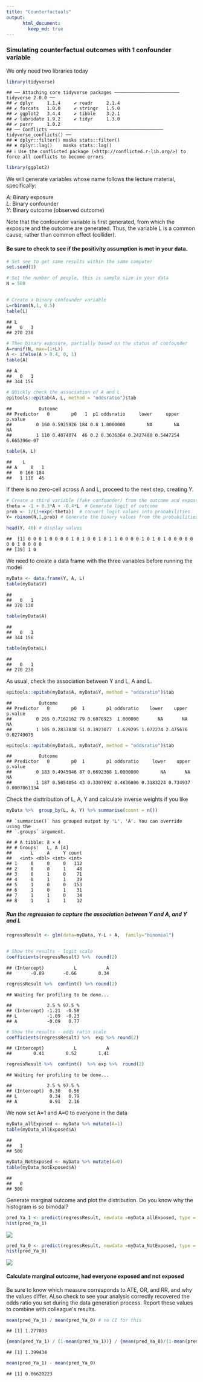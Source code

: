 ```yaml
---
title: "Counterfactuals"
output:
      html_document:
        keep_md: true
---
```


### Simulating counterfactual outcomes with 1 confounder variable   

We only need two libraries today 


```r
library(tidyverse)
```

```
## ── Attaching core tidyverse packages ──────────────────────── tidyverse 2.0.0 ──
## ✔ dplyr     1.1.4     ✔ readr     2.1.4
## ✔ forcats   1.0.0     ✔ stringr   1.5.0
## ✔ ggplot2   3.4.4     ✔ tibble    3.2.1
## ✔ lubridate 1.9.2     ✔ tidyr     1.3.0
## ✔ purrr     1.0.2     
## ── Conflicts ────────────────────────────────────────── tidyverse_conflicts() ──
## ✖ dplyr::filter() masks stats::filter()
## ✖ dplyr::lag()    masks stats::lag()
## ℹ Use the conflicted package (<http://conflicted.r-lib.org/>) to force all conflicts to become errors
```

```r
library(ggplot2)
```


We will generate variables whose name follows the lecture material, specifically:    
  
  *A*: Binary exposure    
  *L*: Binary confounder   
  *Y*: Binary outcome (observed outcome)    

  
Note that the confounder variable is first generated, from which the exposure and the outcome are generated. Thus, the variable L is a common cause, rather than common effect (collider).  

#### Be sure to check to see if the positivity assumption is met in your data. 


```r
# Set see to get same results within the same computer 
set.seed(1)

# Set the number of people, this is sample size in your data
N = 500


# Create a binary confounder variable 
L=rbinom(N,1, 0.5)
table(L)
```

```
## L
##   0   1 
## 270 230
```

```r
# Then binary exposure, partially based on the status of confounder 
A=runif(N, max=(1+L))
A <- ifelse(A > 0.4, 0, 1)
table(A)
```

```
## A
##   0   1 
## 344 156
```

```r
# QUickly check the association of A and L
epitools::epitab(A, L, method = "oddsratio")$tab
```

```
##          Outcome
## Predictor   0        p0   1  p1 oddsratio     lower     upper      p.value
##         0 160 0.5925926 184 0.8 1.0000000        NA        NA           NA
##         1 110 0.4074074  46 0.2 0.3636364 0.2427488 0.5447254 6.665396e-07
```

```r
table(A, L)
```

```
##    L
## A     0   1
##   0 160 184
##   1 110  46
```


If there is no zero-cell across A and L, proceed to the next step, creating *Y*. 

```r
# Create a third variable (fake confounder) from the outcome and exposure  
theta = -1 + 0.3*A + -0.4*L  # Generate logit of outcome
prob <- 1/(1+exp(-theta))  # convert logit values into probabilities
Y= rbinom(N,1,prob) # Generate the binary values from the probabilities of the outcome

head(Y, 40) # display values 
```

```
##  [1] 0 0 0 1 0 0 0 0 1 0 1 0 0 1 0 1 1 0 0 0 0 1 0 1 0 1 0 0 0 0 0 0 0 1 0 0 0 0
## [39] 1 0
```


We need to create a data frame with the three variables before running the model 


```r
myData <- data.frame(Y, A, L)
table(myData$Y)
```

```
## 
##   0   1 
## 370 130
```

```r
table(myData$A)
```

```
## 
##   0   1 
## 344 156
```

```r
table(myData$L)
```

```
## 
##   0   1 
## 270 230
```


As usual, check the association between Y and L, A and L.  


```r
epitools::epitab(myData$A, myData$Y, method = "oddsratio")$tab
```

```
##          Outcome
## Predictor   0        p0  1        p1 oddsratio    lower    upper    p.value
##         0 265 0.7162162 79 0.6076923  1.000000       NA       NA         NA
##         1 105 0.2837838 51 0.3923077  1.629295 1.072274 2.475676 0.02749075
```

```r
epitools::epitab(myData$L, myData$Y, method = "oddsratio")$tab
```

```
##          Outcome
## Predictor   0        p0  1        p1 oddsratio     lower    upper      p.value
##         0 183 0.4945946 87 0.6692308 1.0000000        NA       NA           NA
##         1 187 0.5054054 43 0.3307692 0.4836806 0.3183224 0.734937 0.0007061134
```


Check the disttribution of L, A, Y and calculate inverse weights if you like 

```r
myData %>%  group_by(L, A, Y) %>% summarise(count = n()) 
```

```
## `summarise()` has grouped output by 'L', 'A'. You can override using the
## `.groups` argument.
```

```
## # A tibble: 8 × 4
## # Groups:   L, A [4]
##       L     A     Y count
##   <int> <dbl> <int> <int>
## 1     0     0     0   112
## 2     0     0     1    48
## 3     0     1     0    71
## 4     0     1     1    39
## 5     1     0     0   153
## 6     1     0     1    31
## 7     1     1     0    34
## 8     1     1     1    12
```



##### Run the regression to capture the association between Y and A, and Y and L


```r
regressResult <- glm(data=myData, Y~L + A,  family="binomial")


# Show the results - logit scale 
coefficients(regressResult) %>%  round(2)
```

```
## (Intercept)           L           A 
##       -0.89       -0.66        0.34
```

```r
regressResult %>%  confint() %>% round(2)
```

```
## Waiting for profiling to be done...
```

```
##             2.5 % 97.5 %
## (Intercept) -1.21  -0.58
## L           -1.09  -0.23
## A           -0.09   0.77
```

```r
# Show the results - odds ratio scale
coefficients(regressResult) %>%  exp %>% round(2)
```

```
## (Intercept)           L           A 
##        0.41        0.52        1.41
```

```r
regressResult %>%  confint()  %>% exp %>%  round(2)
```

```
## Waiting for profiling to be done...
```

```
##             2.5 % 97.5 %
## (Intercept)  0.30   0.56
## L            0.34   0.79
## A            0.91   2.16
```


We now set A=1 and A=0 to everyone in the data


```r
myData_allExposed <- myData %>% mutate(A=1) 
table(myData_allExposed$A)
```

```
## 
##   1 
## 500
```

```r
myData_NotExposed <- myData %>% mutate(A=0) 
table(myData_NotExposed$A)
```

```
## 
##   0 
## 500
```

Generate marginal outcome and plot the distribution. Do you know why the histogram is so bimodal? 


```r
pred_Ya_1 <- predict(regressResult, newdata =myData_allExposed, type = "response")
hist(pred_Ya_1)
```

![](counterfactuals_R_files/figure-html/unnamed-chunk-9-1.png)<!-- -->

```r
pred_Ya_0 <- predict(regressResult, newdata =myData_NotExposed, type = "response")
hist(pred_Ya_0)
```

![](counterfactuals_R_files/figure-html/unnamed-chunk-9-2.png)<!-- -->

#### Calculate marginal outcome, had everyone exposed and not exposed 

Be sure to know which measure corresponds to ATE, OR, and RR, and why the values differ. ALso check to see your analysis correctly recovered the odds ratio you set during the data generation process. Report these values to combine with colleague's results. 


```r
mean(pred_Ya_1) / mean(pred_Ya_0) # no CI for this 
```

```
## [1] 1.277803
```

```r
{mean(pred_Ya_1) / (1-mean(pred_Ya_1))} / {mean(pred_Ya_0)/(1-mean(pred_Ya_0))}
```

```
## [1] 1.399434
```

```r
mean(pred_Ya_1) - mean(pred_Ya_0)
```

```
## [1] 0.06620223
```
